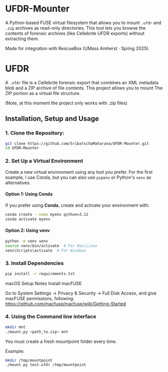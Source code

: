 # UFDR-Mounter


A Python-based FUSE virtual filesystem that allows you to mount `.ufdr` and `.zip` archives as read-only directories. This tool lets you browse the contents of forensic archives (like Cellebrite UFDR exports) without extracting them.

Made for integration with RescueBox (UMass Amherst · Spring 2025).

# UFDR

A `.ufdr` file is a Cellebrite forensic export that combines an XML metadata blob and a ZIP archive of file contents. This project allows you to mount The ZIP portion as a virtual file structure.

(Note, at this moment the project only works with .zip files)

## Installation, Setup and Usage

### 1. Clone the Repository:
```bash
git clone https://github.com/SribatschaMaharana/UFDR-Mounter.git
cd UFDR-Mounter
```

### 2. Set Up a Virtual Environment
Create a new virtual environment using any tool you prefer. For the first example, I use Conda, but you can also use `pipenv` or Python's `venv` as alternatives.

#### Option 1: Using Conda

If you prefer using **Conda**, create and activate your environment with:

```bash
conda create --name myenv python=3.12
conda activate myenv
```

#### Option 2: Using venv
```bash
python -m venv venv
source venv/bin/activate  # For Mac/Linux
venv\Scripts\activate  # For Windows
```

### 3. Install Dependencies
```bash
pip install -r requirements.txt
```

macOS Setup Notes
Install macFUSE

Go to System Settings → Privacy & Security → Full Disk Access, and give macFUSE permissions, following: https://github.com/macfuse/macfuse/wiki/Getting-Started


### 4. Using the Command line interface

```bash
mkdir mnt
./mount.py <path_to.zip> mnt
```
You must create a fresh mountpoint folder every time.

Example:

```bash
mkdir /tmp/mountpoint
./mount.py test.ufdr /tmp/mountpoint
```

